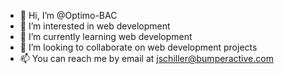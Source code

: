 - 👋 Hi, I’m @Optimo-BAC
- 👀 I’m interested in web development
- 🌱 I’m currently learning web development
- 💞️ I’m looking to collaborate on web development projects
- 📫 You can reach me by email at jschiller@bumperactive.com

<!---
Optimo-BAC/Optimo-BAC is a ✨ special ✨ repository because its `README.md` (this file) appears on your GitHub profile.
You can click the Preview link to take a look at your changes.
--->
